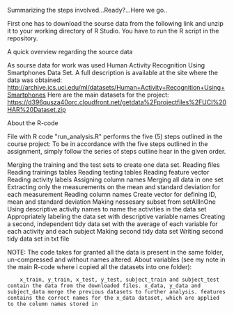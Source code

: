 

Summarizing the steps involved...Ready?...Here we go..

First one has to download the sourse data from the following link and unzip it to your working directory of R Studio.
You have to run the R script in the repository.

A quick overview regarding the source data

As sourse data for work was used Human Activity Recognition Using Smartphones Data Set. A full description is available at the site where the data was obtained: http://archive.ics.uci.edu/ml/datasets/Human+Activity+Recognition+Using+Smartphones Here are the main datasets for the project: https://d396qusza40orc.cloudfront.net/getdata%2Fprojectfiles%2FUCI%20HAR%20Dataset.zip

About the R-code

File with R code "run_analysis.R" performs the five (5) steps outlined in the course project: To be in accordance with the five steps outlined in the assignment, simply follow the series of steps outline hear in the given order.

Merging the training and the test sets to create one data set. Reading files Reading trainings tables Reading testing tables Reading feature vector Reading activity labels Assigning column names
Merging all data in one set
Extracting only the measurements on the mean and standard deviation for each measurement Reading column names Create vector for defining ID, mean and standard deviation Making nessesary subset from setAllInOne
Using descriptive activity names to name the activities in the data set Appropriately labeling the data set with descriptive variable names
Creating a second, independent tidy data set with the average of each variable for each activity and each subject Making second tidy data set Writing second tidy data set in txt file

NOTE: The code takes for granted all the data is present in the same folder, un-compressed and without names altered. About variables (see my note in the main R-code where i copied all the datasets into one folder):
        
        x_train, y_train, x_test, y_test, subject_train and subject_test contain the data from the downloaded files. x_data, y_data and subject_data merge the previous datasets to further analysis. features contains the correct names for the x_data dataset, which are applied to the column names stored in
